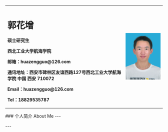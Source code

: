 <table border="0">
  <tr>
    <td width="75%">
      <h1>郭花增</h1>
      <p><b>硕士研究生</b></p>
      <p><b>西北工业大学航海学院</b></p>
      <p><b>邮箱：huazengguo@126.com</b></p>
      <p><b>通讯地址：西安市碑林区友谊西路127号西北工业大学航海学院 中国 西安 710072</b></p>
      <p><b>Email：huazengguo@126.com</b></p>
      <p><b>Tel：18829535787</b></p>
    </td>
    <td width="25%">
      <img src="/DSC_0011.jpg" width="100%">     
    </td>
  </tr>
</table>
### 个人简介 About Me
---
<p><b郭花增，1994年出生，西北工业大学、硕士研究生。主要研究方向主要集中在水下航行器软、硬件设计、群机器人系统搭建与算法研究。2</b></p>
---
